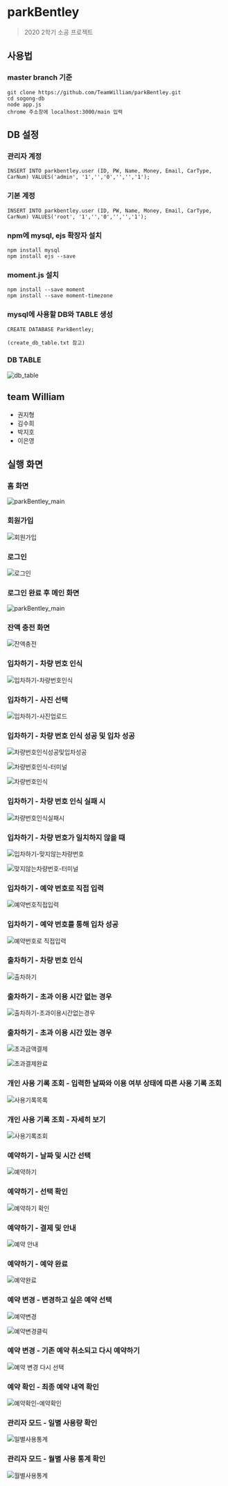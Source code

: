 # parkBentley
>2020 2학기 소공 프로젝트

 ## 사용법
 ### master branch 기준
  ```
  git clone https://github.com/TeamWilliam/parkBentley.git
  cd sogong-db
  node app.js
  chrome 주소창에 localhost:3000/main 입력
 ```
 
 ## DB 설정
 ### 관리자 계정
  ```
INSERT INTO parkbentley.user (ID, PW, Name, Money, Email, CarType, CarNum) VALUES('admin', '1','','0','','','1');
 ```

### 기본 계정
  ```
INSERT INTO parkbentley.user (ID, PW, Name, Money, Email, CarType, CarNum) VALUES('root', '1','','0','','','1');
 ```

 ### npm에 mysql, ejs 확장자 설치
```
npm install mysql
npm install ejs --save
```

 ### moment.js 설치
```
npm install --save moment
npm install --save moment-timezone
```


### mysql에 사용할 DB와 TABLE 생성
```
CREATE DATABASE ParkBentley;

(create_db_table.txt 참고)
```

### DB TABLE
![db_table](https://user-images.githubusercontent.com/55631147/100452848-49537f00-30fd-11eb-9a83-d3fbe50038b4.PNG)


## team William
- 권지형
- 김수희
- 박지호
- 이은영

## 실행 화면
### 홈 화면
![parkBentley_main](https://user-images.githubusercontent.com/46514182/100977448-57cdea80-3584-11eb-8169-8849fa168ada.png)

### 회원가입
![회원가입](https://user-images.githubusercontent.com/46514182/100978659-0e7e9a80-3586-11eb-9238-3a8532b2fad8.png)

### 로그인
![로그인](https://user-images.githubusercontent.com/46514182/100980972-72569280-3589-11eb-89fd-9311b7cff42f.png)

### 로그인 완료 후 메인 화면
![parkBentley_main](https://user-images.githubusercontent.com/46514182/100979168-cd3aba80-3586-11eb-9c7c-2f54c1c55c84.png)

### 잔액 충전 화면
![잔액충전](https://user-images.githubusercontent.com/46514182/100979663-6e297580-3587-11eb-95c8-351537aa405e.png)

### 입차하기 - 차량 번호 인식
![입차하기-차량번호인식](https://user-images.githubusercontent.com/45346786/100971061-8db9a180-3579-11eb-97ca-32d5ba9da7dd.PNG)

### 입차하기 - 사진 선택
![입차하기-사진업로드](https://user-images.githubusercontent.com/45346786/100971060-8d210b00-3579-11eb-9ea3-3d6c266a3256.PNG)

### 입차하기 - 차량 번호 인식 성공 및 입차 성공
![차량번호인식성공및입차성공](https://user-images.githubusercontent.com/45346786/100971068-8eeace80-3579-11eb-86d3-4a831b80ee81.PNG)

![차량번호인식-터미널](https://user-images.githubusercontent.com/45346786/100971071-8f836500-3579-11eb-86c1-aa28d15527cf.PNG)

![차량번호인식](https://user-images.githubusercontent.com/45346786/100971065-8e523800-3579-11eb-908e-7bad65b6e296.PNG)

### 입차하기 - 차량 번호 인식 실패 시
![차량번호인식실패시](https://user-images.githubusercontent.com/45346786/100971070-8eeace80-3579-11eb-8c67-6203517b07e8.PNG)

### 입차하기 - 차량 번호가 일치하지 않을 때
![입차하기-맞지않는차량번호](https://user-images.githubusercontent.com/45346786/100971058-8c887480-3579-11eb-8025-ce0978e5c222.PNG)

![맞지않는차량번호-터미널](https://user-images.githubusercontent.com/45346786/100971087-93af8280-3579-11eb-9465-469ca04fe78a.PNG)

### 입차하기 - 예약 번호로 직접 입력
![예약번호직접입력](https://user-images.githubusercontent.com/45346786/100971043-898d8400-3579-11eb-8d1e-083669a90c46.PNG)

### 입차하기 - 예약 번호를 통해 입차 성공
![예약번호로 직접입력](https://user-images.githubusercontent.com/45346786/100971040-898d8400-3579-11eb-8b39-a9c696cff84d.PNG)

### 출차하기 - 차량 번호 인식
![출차하기](https://user-images.githubusercontent.com/45346786/100971076-914d2880-3579-11eb-9347-4b9095d3a138.PNG)

### 출차하기 - 초과 이용 시간 없는 경우
![출차하기-초과이용시간없는경우](https://user-images.githubusercontent.com/45346786/100971079-914d2880-3579-11eb-965d-a24f12ca8836.PNG)

### 출차하기 - 초과 이용 시간 있는 경우
![초과금액결제](https://user-images.githubusercontent.com/45346786/100971075-90b49200-3579-11eb-93b7-ada5e07d8c3c.PNG)

![초과결제완료](https://user-images.githubusercontent.com/45346786/100971073-901bfb80-3579-11eb-8325-3fa4d49949b6.PNG)

### 개인 사용 기록 조회 - 입력한 날짜와 이용 여부 상태에 따른 사용 기록 조회
![사용기록목록](https://user-images.githubusercontent.com/46514182/100982292-358b9b00-358b-11eb-9384-e46e7c0ab494.png)

### 개인 사용 기록 조회 - 자세히 보기
![사용기록조회](https://user-images.githubusercontent.com/46514182/100982620-a0d56d00-358b-11eb-90e4-e234b96681a9.png)

### 예약하기 - 날짜 및 시간 선택
![예약하기](https://user-images.githubusercontent.com/45346786/100971053-8b574780-3579-11eb-8a1d-97439277ed8e.PNG)

### 예약하기 - 선택 확인
![예약하기 확인](https://user-images.githubusercontent.com/45346786/100971051-8b574780-3579-11eb-8feb-f03024a38dc6.PNG)

### 예약하기 - 결제 및 안내
![예약 안내](https://user-images.githubusercontent.com/45346786/100971039-88f4ed80-3579-11eb-9bef-bd8c278baa3c.PNG)

### 예약하기 - 예약 완료
![예약완료](https://user-images.githubusercontent.com/45346786/100971049-8abeb100-3579-11eb-9102-e4437cfcdcd5.PNG)

### 예약 변경 - 변경하고 싶은 예약 선택
![예약변경](https://user-images.githubusercontent.com/45346786/100971045-8a261a80-3579-11eb-98d8-a8f82201b5dc.PNG)

![예약변경클릭](https://user-images.githubusercontent.com/45346786/100971047-8abeb100-3579-11eb-86e3-4523747325ae.PNG)

### 예약 변경 - 기존 예약 취소되고 다시 예약하기
![예약 변경 다시 선택](https://user-images.githubusercontent.com/45346786/100971036-87c3c080-3579-11eb-987f-72230b1300ee.PNG)

### 예약 확인 - 최종 예약 내역 확인
![예약확인-예약확인](https://user-images.githubusercontent.com/45346786/100971056-8befde00-3579-11eb-8f11-8fc5c68ec124.PNG)

### 관리자 모드 - 일별 사용량 확인
![일별사용통계](https://user-images.githubusercontent.com/46514182/100978055-31f51580-3585-11eb-8acb-85030553c09b.png)

### 관리자 모드 - 월별 사용 통계 확인
![월별사용통계](https://user-images.githubusercontent.com/46514182/100979482-260a5300-3587-11eb-9cc0-bdb13b84cacc.png)



